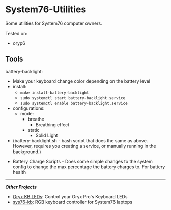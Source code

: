 # System76-Utilities

Some utilities for System76 computer owners.

Tested on:

* oryp6


## Tools

battery-backlight: 
* Make your keyboard change color depending on the battery level
* install:
  * `make install-battery-backlight`
  * `sudo systemctl start battery-backlight.service`
  * `sudo systemctl enable battery-backlight.service`
* configurations:
  * mode:
	* breathe
		* Breathing effect
	* static
		* Solid Light
* (battery-backlight.sh - bash script that does the same as above. However, requires you creating a service, or manually running in the background.)

- Battery Charge Scripts - Does some simple changes to the system config to change the max percentage the battery charges to. For battery health

----

***Other Projects***

- [Oryx KB LEDs](https://github.com/davemcphee/oryx-kb-leds): Control your Oryx Pro's Keyboard LEDs
- [sys76-kb](https://github.com/bambash/sys76-kb): RGB keyboard controller for System76 laptops
